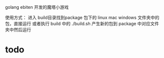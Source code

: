 golang ebiten 开发的魔塔小游戏

使用方式：
进入 build目录找到package 包下的 linux mac windows 文件夹中的包，直接运行
或者执行 build 中的 ./build.sh 产生新的包到 package 中对应文件夹中然后运行

# todo
